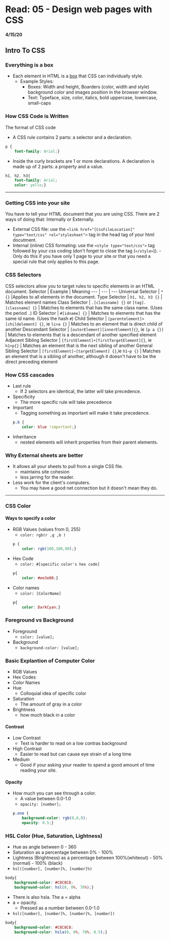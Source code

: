 # Read: 05 - Design web pages with CSS
#### 4/15/20

## Intro To CSS
### Everything is a box
- Each element in HTML is a [box](http://www.htmlandcssbook.com/code-samples/chapter-10/thinking-inside-the-box.html) that CSS can individually style.
    - Example Styles:
        - Boxes: Width and height, Boarders (color, width and style) background color and images position in the browser window.
        - Text: Typeface, size, color, italics, bold uppercase, lowercase,  small-caps
        
### How CSS Code is Written
The format of CSS code
- A CSS rule contains 2 parts: a selector and a declaration.
```CSS
p {
    font-family: Arial;}
```
- Inside the curly brackets are 1 or more declarations. A declaration is made up of 2 parts: a property and a value.

```CSS
h1, h2, h3{
    font-family: Arial;
    color: yello;}
```
---
### Getting CSS into your site
You have to tell your HTML document that you are using CSS. There are 2 ways of doing that: Internally or Externally.
- External CSS file: use the `<link href="[CssFileLocation]" type="text/css" rel="stylesheet">` tag in the head tag of your html docutment.
- Internal (inline) CSS formating: use the `<style type="text/css">` tag followed by your css coding (don't forget to close the tag (`</style>`)).
        - Only do this if you have only 1 page to your site or that you need a special rule that only applies to this page.

### CSS Selectors
CSS selectors allow you to target rules to specific elements in an HTML document. 
Selector | Example | Meaning
--- | --- | ---
Universal Selector | `*{}` |Applies to all elements in the document.
Type Selector | `h1, h2, h3 {}` | Matches element names
Class Selector | `.[classname] {}` or `[tag].[classname] {}` | Matches to elements that has the same class name. (Uses the period `.`)
ID Selector | `#[idname] {}` | Matches to elements that has the same id name. (Uses the hash `#`)
Child Selector | `[parentelement]>[childelement] {}`, ie `li>a {}` |  Matches to an element that is direct child of another
Descendant Selector | `[outerElement][innerElement]{}`, ie `[p a {}]` | Matches to elements that is a descendant of another specified element
Adjacent Sibling Selector | `[firstElement]+[firstTargetElement]{}`, ie `h1+p{}` | Matches an element that is the next sibling of another
General Sibling Selector | `[firstElement]~[targetElement] {}`,ie `h1~p {}` | Matches an element that is a sibling of another, although it doesn't have to be the direct preceding element

### How CSS cascades
- Last rule
    - If 2 selectors are identical, the latter will take precedence.
- Specificity
    - The more specific rule will take precedence
- Important 
    - Tagging something as important will make it take precedence.
    ```CSS
    p.b {
        color: blue !important;}
    ```
- Inheritance
    - nested elements will inherit properties from their parent elements.

### Why External sheets are better
- It allows all your sheets to pull from a single CSS file.
    - maintains site cohesion
    - less jarring for the reader.
- Less work for the client's computers.
    - You may have a good net connection but it doesn't mean they do.

---

### CSS Color
#### Ways to specify a color
- RGB Values (values from 0, 255)
    - `color: rgb(r ,g ,b )`
    ```CSS
    p {
        color: rgb(100,100,90);}
    ```
- Hex Code 
    - `color: #[specific color's hex code]`
    ```CSS
    p{
        color: #ee3e80;}
    ```
- Color names
    - `color: [ColorName]`
    ```CSS
    p{
        color: DarkCyan;}
    ```

### Foreground vs Background
- Foreground
    - `color: [value];`
- Background
    - `background-color: [value];`

### Basic Explantion of Computer Color
- RGB Values
- Hex Codes
- Color Names
- Hue
    - Colloquial idea of specific color 
- Saturation
    - The amount of gray in a color
- Brightness
    - how much black in a color

#### Contrast
- Low Contrast
    - Text is harder to read on a low contras background
- High Contrast
    - Easier to read but can cause eye strain of a long time
- Medium
    - Good if your asking your reader to spend a good amount of time reading your site.

#### Opacity
- How much you can see through a color.
    - A value between 0.0-1.0
    - `opacity: [number];`
    ```CSS
    p.one {
        background-color: rgb(0,0,0);
        opacity: 0.5;}
    ```

### HSL Color (Hue, Saturation, Lightness)
- Hue as angle between 0 - 360
- Saturation as a percentage between 0% - 100%
- Lightness (Brightness) as a percentage between 100%(whiteout) - 50% (normal) - 100% (black)
- `hsl([number], [number]%, [number]%)`
```CSS
body{
    background-color: #C8C8C8;
    background-color: hsl(0, 0%, 78%);}
```
- There is also hsla. The a = alpha
- a = opacity. 
    - Pressed as a number between 0.0-1.0
- `hsl([number], [number]%, [number]%, [number])`
```CSS
body{
    background-color: #C8C8C8;
    background-color: hsla(0, 0%, 78%, 0.5);}
```
